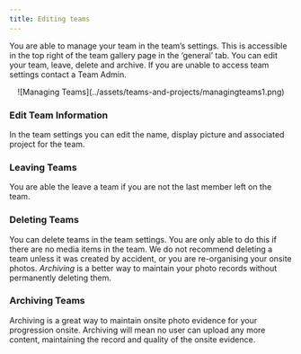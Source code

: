 ```yaml
---
title: Editing teams
---
```


You are able to manage your team in the team’s settings. This is accessible in the top right of the team gallery page in the ‘general’ tab. You can edit your team, leave, delete and archive. If you are unable to access team settings contact a Team Admin.

<center>
![Managing Teams](../assets/teams-and-projects/managingteams1.png)
</center>

### Edit Team Information
In the team settings you can edit the name, display picture and associated project for the team. 

### Leaving Teams
You are able the leave a team if you are not the last member left on the team.

### Deleting Teams
You can delete teams in the team settings. You are only able to do this if there are no media items in the team. We do not recommend deleting a team unless it was created by accident, or you are re-organising your onsite photos. <em>Archiving</em> is a better way to maintain your photo records without permanently deleting them.

### Archiving Teams
Archiving is a great way to maintain onsite photo evidence for your progression onsite. Archiving will mean no user can upload any more content, maintaining the record and quality of the onsite evidence. 
